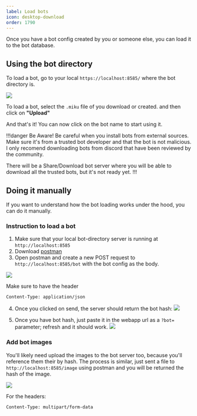 ```yaml
---
label: Load bots
icon: desktop-download
order: 1790
---
```


Once you have a bot config created by you or someone else, you can load it to the bot database.

## Using the bot directory

To load a bot, go to your local `https://localhost:8585/` where the bot directory is.

![](/assets/bot_directory.png)

To load a bot, select the `.miku` file of you download or created. and then click on **"Upload"**

And that's it! You can now click on the bot name to start using it.

!!!danger Be Aware!
Be careful when you install bots from external sources. Make sure it's from a trusted bot developer and that the bot is not malicious. I only recomend downloading bots from discord that have been reviewed by the community.

There will be a Share/Download bot server where you will be able to download all the trusted bots, but it's not ready yet.
!!!

## Doing it manually

If you want to understand how the bot loading works under the hood, you can do it manually.

### Instruction to load a bot

1. Make sure that your local bot-directory server is running at `http://localhost:8585`
2. Download [postman](https://www.postman.com/downloads/)
3. Open postman and create a new POST request to `http://localhost:8585/bot` with the bot config as the body.

![](/assets/add_bot.png)

Make sure to have the header
```
Content-Type: application/json
```

4. Once you clicked on send, the server should return the bot hash:
![](/assets/add_bot_response.png)


5. Once you have bot hash, just paste it in the webapp url as a `?bot=` parameter; refresh and it should work.
![](/assets/add_bot_url.png)

### Add bot images

You'll likely need upload the images to the bot server too, because you'll reference them their by hash. 
The process is similar, just sent a file to `http://localhost:8585/image` using postman and you will be returned the hash of the image.

![](/assets/image-upload.png)

For the headers:
```
Content-Type: multipart/form-data
```
